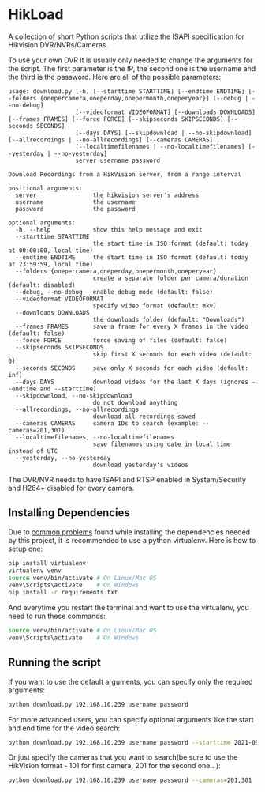 # HikLoad

A collection of short Python scripts that utilize the ISAPI specification for Hikvision DVR/NVRs/Cameras.

To use your own DVR it is usually only needed to change the arguments for the script. The first parameter is the IP, the second one is the username and the third is the password. Here are all of the possible parameters:

```
usage: download.py [-h] [--starttime STARTTIME] [--endtime ENDTIME] [--folders {onepercamera,oneperday,onepermonth,oneperyear}] [--debug | --no-debug]
                   [--videoformat VIDEOFORMAT] [--downloads DOWNLOADS] [--frames FRAMES] [--force FORCE] [--skipseconds SKIPSECONDS] [--seconds SECONDS]
                   [--days DAYS] [--skipdownload | --no-skipdownload] [--allrecordings | --no-allrecordings] [--cameras CAMERAS]
                   [--localtimefilenames | --no-localtimefilenames] [--yesterday | --no-yesterday]
                   server username password

Download Recordings from a HikVision server, from a range interval

positional arguments:
  server                the hikvision server's address
  username              the username
  password              the password

optional arguments:
  -h, --help            show this help message and exit
  --starttime STARTTIME
                        the start time in ISO format (default: today at 00:00:00, local time)
  --endtime ENDTIME     the start time in ISO format (default: today at 23:59:59, local time)
  --folders {onepercamera,oneperday,onepermonth,oneperyear}
                        create a separate folder per camera/duration (default: disabled)
  --debug, --no-debug   enable debug mode (default: false)
  --videoformat VIDEOFORMAT
                        specify video format (default: mkv)
  --downloads DOWNLOADS
                        the downloads folder (default: "Downloads")
  --frames FRAMES       save a frame for every X frames in the video (default: false)
  --force FORCE         force saving of files (default: false)
  --skipseconds SKIPSECONDS
                        skip first X seconds for each video (default: 0)
  --seconds SECONDS     save only X seconds for each video (default: inf)
  --days DAYS           download videos for the last X days (ignores --endtime and --starttime)
  --skipdownload, --no-skipdownload
                        do not download anything
  --allrecordings, --no-allrecordings
                        download all recordings saved
  --cameras CAMERAS     camera IDs to search (example: --cameras=201,301)
  --localtimefilenames, --no-localtimefilenames
                        save filenames using date in local time instead of UTC
  --yesterday, --no-yesterday
                        download yesterday's videos
```

The DVR/NVR needs to have ISAPI and RTSP enabled in System/Security and H264+ disabled for every camera.

## Installing Dependencies

Due to [common problems](https://github.com/kkroening/ffmpeg-python/issues/174#issuecomment-561546739) found while installing the dependencies needed by this project, it is recommended to use a python virtualenv. Here is how to setup one:

```bash
pip install virtualenv
virtualenv venv
source venv/bin/activate # On Linux/Mac OS
venv\Scripts\activate    # On Windows
pip install -r requirements.txt
```

And everytime you restart the terminal and want to use the virtualenv, you need to run these commands:

```bash
source venv/bin/activate # On Linux/Mac OS
venv\Scripts\activate    # On Windows
```

## Running the script

If you want to use the default arguments, you can specify only the required arguments:

```bash
python download.py 192.168.10.239 username password
```

For more advanced users, you can specify optional arguments like the start and end time for the video search:

```bash
python download.py 192.168.10.239 username password --starttime 2021-09-19T03:00:00+03:00 --endtime 2021-09-20T04:00:00+00:00
```

Or just specify the cameras that you want to search(be sure to use the HikVision format - 101 for first camera, 201 for the second one...):

```bash
python download.py 192.168.10.239 username password --cameras=201,301
```